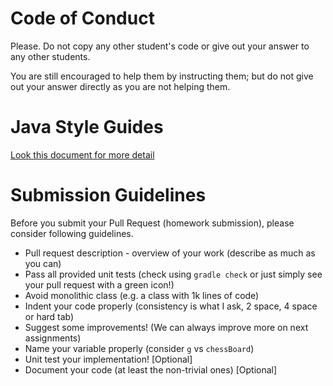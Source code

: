 # Code of Conduct

Please. Do not copy any other student's code or give out your answer to any other students.

You are still encouraged to help them by instructing them; but do not give out
your answer directly as you are not helping them.

# Java Style Guides

[Look this document for more detail](documents/misc/styleguide.md)

# Submission Guidelines

Before you submit your Pull Request (homework submission), please consider following guidelines.

* Pull request description - overview of your work (describe as much as you can)
* Pass all provided unit tests (check using `gradle check` or just simply see your pull request with a green icon!)
* Avoid monolithic class (e.g. a class with 1k lines of code)
* Indent your code properly (consistency is what I ask, 2 space, 4 space or hard tab)
* Suggest some improvements! (We can always improve more on next assignments)
* Name your variable properly (consider `g` vs `chessBoard`)
* Unit test your implementation! [Optional]
* Document your code (at least the non-trivial ones) [Optional]
